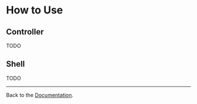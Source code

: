 How to Use
==========

Controller
----------

TODO

Shell
-----

TODO

---

Back to the [Documentation](Home.md).
